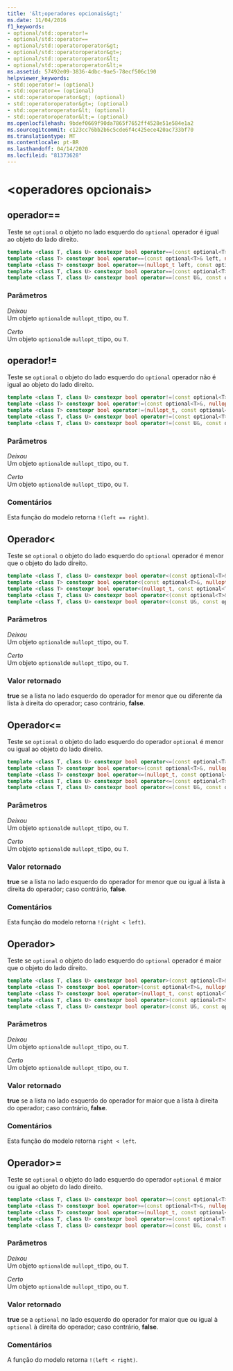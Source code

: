 ```yaml
---
title: '&lt;operadores opcionais&gt;'
ms.date: 11/04/2016
f1_keywords:
- optional/std::operator!=
- optional/std::operator==
- optional/std::operatoroperator&gt;
- optional/std::operatoroperator&gt=;
- optional/std::operatoroperator&lt;
- optional/std::operatoroperator&lt;=
ms.assetid: 57492e09-3836-4dbc-9ae5-78ecf506c190
helpviewer_keywords:
- std::operator!= (optional)
- std::operator== (optional)
- std::operatoroperator&gt; (optional)
- std::operatoroperator&gt=; (optional)
- std::operatoroperator&lt; (optional)
- std::operatoroperator&lt;= (optional)
ms.openlocfilehash: 9bdef0669f90da7865f7652ff4528e51e584e1a2
ms.sourcegitcommit: c123cc76bb2b6c5cde6f4c425ece420ac733bf70
ms.translationtype: MT
ms.contentlocale: pt-BR
ms.lasthandoff: 04/14/2020
ms.locfileid: "81373628"
---
```

# <a name="ltoptionalgt-operators"></a>&lt;operadores opcionais&gt;

## <a name="operator"></a><a name="op_eq_eq"></a>operador==

Teste se `optional` o objeto no lado esquerdo do `optional` operador é igual ao objeto do lado direito.

```cpp
template <class T, class U> constexpr bool operator==(const optional<T>& left, const optional<U>& right);
template <class T> constexpr bool operator==(const optional<T>& left, nullopt_t right) noexcept;
template <class T> constexpr bool operator==(nullopt_t left, const optional<T>& right) noexcept;
template <class T, class U> constexpr bool operator==(const optional<T>&, const U&);
template <class T, class U> constexpr bool operator==(const U&, const optional<T>&);
```

### <a name="parameters"></a>Parâmetros

*Deixou*\
Um objeto `optional`de `nullopt_t`tipo, ou `T`.

*Certo*\
Um objeto `optional`de `nullopt_t`tipo, ou `T`.

## <a name="operator"></a><a name="op_neq"></a>operador!=

Teste se `optional` o objeto do lado esquerdo do `optional` operador não é igual ao objeto do lado direito.

```cpp
template <class T, class U> constexpr bool operator!=(const optional<T>&, const optional<U>&);
template <class T> constexpr bool operator!=(const optional<T>&, nullopt_t) noexcept;
template <class T> constexpr bool operator!=(nullopt_t, const optional<T>&) noexcept;
template <class T, class U> constexpr bool operator!=(const optional<T>&, const U&);
template <class T, class U> constexpr bool operator!=(const U&, const optional<T>&);
```

### <a name="parameters"></a>Parâmetros

*Deixou*\
Um objeto `optional`de `nullopt_t`tipo, ou `T`.

*Certo*\
Um objeto `optional`de `nullopt_t`tipo, ou `T`.

### <a name="remarks"></a>Comentários

Esta função do modelo retorna `!(left == right)`.

## <a name="operatorlt"></a><a name="op_lt"></a>Operador&lt;

Teste se `optional` o objeto do lado esquerdo do `optional` operador é menor que o objeto do lado direito.

```cpp
template <class T, class U> constexpr bool operator<(const optional<T>&, const optional<U>&);
template <class T> constexpr bool operator<(const optional<T>&, nullopt_t) noexcept;
template <class T> constexpr bool operator<(nullopt_t, const optional<T>&) noexcept;
template <class T, class U> constexpr bool operator<(const optional<T>&, const U&);
template <class T, class U> constexpr bool operator<(const U&, const optional<T>&);
```

### <a name="parameters"></a>Parâmetros

*Deixou*\
Um objeto `optional`de `nullopt_t`tipo, ou `T`.

*Certo*\
Um objeto `optional`de `nullopt_t`tipo, ou `T`.

### <a name="return-value"></a>Valor retornado

**true** se a lista no lado esquerdo do operador for menor que ou diferente da lista à direita do operador; caso contrário, **false**.

## <a name="operatorlt"></a><a name="op_lt_eq"></a>Operador&lt;=

Teste se `optional` o objeto do lado esquerdo do operador `optional` é menor ou igual ao objeto do lado direito.

```cpp
template <class T, class U> constexpr bool operator<=(const optional<T>&, const optional<U>&);
template <class T> constexpr bool operator<=(const optional<T>&, nullopt_t) noexcept;
template <class T> constexpr bool operator<=(nullopt_t, const optional<T>&) noexcept;
template <class T, class U> constexpr bool operator<=(const optional<T>&, const U&);
template <class T, class U> constexpr bool operator<=(const U&, const optional<T>&);
```

### <a name="parameters"></a>Parâmetros

*Deixou*\
Um objeto `optional`de `nullopt_t`tipo, ou `T`.

*Certo*\
Um objeto `optional`de `nullopt_t`tipo, ou `T`.

### <a name="return-value"></a>Valor retornado

**true** se a lista no lado esquerdo do operador for menor que ou igual à lista à direita do operador; caso contrário, **false**.

### <a name="remarks"></a>Comentários

Esta função do modelo retorna `!(right < left)`.

## <a name="operatorgt"></a><a name="op_gt"></a>Operador&gt;

Teste se `optional` o objeto do lado esquerdo do `optional` operador é maior que o objeto do lado direito.

```cpp
template <class T, class U> constexpr bool operator>(const optional<T>&, const optional<U>&);
template <class T> constexpr bool operator>(const optional<T>&, nullopt_t) noexcept;
template <class T> constexpr bool operator>(nullopt_t, const optional<T>&) noexcept;
template <class T, class U> constexpr bool operator>(const optional<T>&, const U&);
template <class T, class U> constexpr bool operator>(const U&, const optional<T>&);
```

### <a name="parameters"></a>Parâmetros

*Deixou*\
Um objeto `optional`de `nullopt_t`tipo, ou `T`.

*Certo*\
Um objeto `optional`de `nullopt_t`tipo, ou `T`.

### <a name="return-value"></a>Valor retornado

**true** se a lista no lado esquerdo do operador for maior que a lista à direita do operador; caso contrário, **false**.

### <a name="remarks"></a>Comentários

Esta função do modelo retorna `right < left`.

## <a name="operatorgt"></a><a name="op_gt_eq"></a>Operador&gt;=

Teste se `optional` o objeto do lado esquerdo do operador `optional` é maior ou igual ao objeto do lado direito.

```cpp
template <class T, class U> constexpr bool operator>=(const optional<T>&, const optional<U>&);
template <class T> constexpr bool operator>=(const optional<T>&, nullopt_t) noexcept;
template <class T> constexpr bool operator>=(nullopt_t, const optional<T>&) noexcept;
template <class T, class U> constexpr bool operator>=(const optional<T>&, const U&);
template <class T, class U> constexpr bool operator>=(const U&, const optional<T>&);
```

### <a name="parameters"></a>Parâmetros

*Deixou*\
Um objeto `optional`de `nullopt_t`tipo, ou `T`.

*Certo*\
Um objeto `optional`de `nullopt_t`tipo, ou `T`.

### <a name="return-value"></a>Valor retornado

**true** se a `optional` no lado esquerdo do operador for maior que ou igual à `optional` à direita do operador; caso contrário, **false**.

### <a name="remarks"></a>Comentários

A função do modelo retorna `!(left < right)`.
